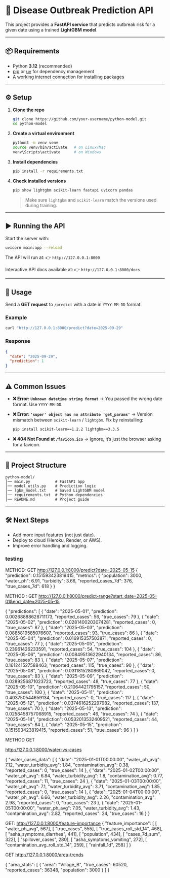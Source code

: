 
# 🚀 Disease Outbreak Prediction API

This project provides a **FastAPI service** that predicts outbreak risk for a given date using a trained **LightGBM model**.

---

## 📦 Requirements

* Python **3.12** (recommended)
* [pip](https://pip.pypa.io/en/stable/) or [uv](https://github.com/astral-sh/uv) for dependency management
* A working internet connection for installing packages

---

## ⚙️ Setup

1. **Clone the repo**

   ```bash
   git clone https://github.com/your-username/python-model.git
   cd python-model
   ```

2. **Create a virtual environment**

   ```bash
   python3 -m venv venv
   source venv/bin/activate   # on Linux/Mac
   venv\Scripts\activate      # on Windows
   ```

3. **Install dependencies**

   ```bash
   pip install -r requirements.txt
   ```

4. **Check installed versions**

   ```bash
   pip show lightgbm scikit-learn fastapi uvicorn pandas
   ```

   > Make sure `lightgbm` and `scikit-learn` match the versions used during training.

---

## ▶️ Running the API

Start the server with:

```bash
uvicorn main:app --reload
```

The API will run at:
👉 `http://127.0.0.1:8000`

Interactive API docs available at:
👉 `http://127.0.0.1:8000/docs`

---

## 📡 Usage

Send a **GET request** to `/predict` with a date in `YYYY-MM-DD` format:

### Example

```bash
curl "http://127.0.0.1:8000/predict?date=2025-09-29"
```

### Response

```json
{
  "date": "2025-09-29",
  "prediction": 1
}
```

---

## ⚠️ Common Issues

* **❌ Error: `Unknown datetime string format`**
  → You passed the wrong date format. Use `YYYY-MM-DD`.

* **❌ Error: `'super' object has no attribute 'get_params'`**
  → Version mismatch between `scikit-learn` / `lightgbm`.
  Fix by reinstalling:

  ```bash
  pip install scikit-learn==1.2.2 lightgbm==3.3.5
  ```

* **❌ 404 Not Found at `/favicon.ico`**
  → Ignore, it’s just the browser asking for a favicon.

---

## 📂 Project Structure

```
python-model/
│── main.py           # FastAPI app
│── model_utils.py    # Prediction logic
│── lgbm_model.txt    # Saved LightGBM model
│── requirements.txt  # Python dependencies
│── README.md         # Project guide
```

---

## 🛠️ Next Steps

* Add more input features (not just date).
* Deploy to cloud (Heroku, Render, or AWS).
* Improve error handling and logging.

### testing 
METHOD: GET
http://127.0.0.1:8000/predict?date=2025-05-15
{
  "prediction": 0.151593423819415,
  "metrics": {
    "population": 3000,
    "water_ph": 6.91,
    "turbidity": 3.66,
    "reported_cases_7d": 376,
    "true_cases_7d": 618
  }
}

METHOD : GET 
http://127.0.0.1:8000/predict-range?start_date=2025-05-01&end_date=2025-05-15

{
  "predictions": [
    {
      "date": "2025-05-01",
      "prediction": 0.00268888628711173,
      "reported_cases": 56,
      "true_cases": 79
    },
    {
      "date": "2025-05-02",
      "prediction": 0.0281400203074281,
      "reported_cases": 0,
      "true_cases": 87
    },
    {
      "date": "2025-05-03",
      "prediction": 0.0885819585076607,
      "reported_cases": 93,
      "true_cases": 86
    },
    {
      "date": "2025-05-04",
      "prediction": 0.016915357503871,
      "reported_cases": 0,
      "true_cases": 77
    },
    {
      "date": "2025-05-05",
      "prediction": 0.23961426233591,
      "reported_cases": 54,
      "true_cases": 104
    },
    {
      "date": "2025-05-06",
      "prediction": 0.00849513622940134,
      "reported_cases": 86,
      "true_cases": 83
    },
    {
      "date": "2025-05-07",
      "prediction": 0.161241527588463,
      "reported_cases": 115,
      "true_cases": 90
    },
    {
      "date": "2025-05-08",
      "prediction": 0.0311815280869042,
      "reported_cases": 0,
      "true_cases": 83
    },
    {
      "date": "2025-05-09",
      "prediction": 0.0289256871023723,
      "reported_cases": 48,
      "true_cases": 77
    },
    {
      "date": "2025-05-10",
      "prediction": 0.21064421795157,
      "reported_cases": 50,
      "true_cases": 100
    },
    {
      "date": "2025-05-11",
      "prediction": 0.403750544659134,
      "reported_cases": 0,
      "true_cases": 117
    },
    {
      "date": "2025-05-12",
      "prediction": 0.0374616252297982,
      "reported_cases": 137,
      "true_cases": 70
    },
    {
      "date": "2025-05-13",
      "prediction": 0.0258458757068915,
      "reported_cases": 46,
      "true_cases": 74
    },
    {
      "date": "2025-05-14",
      "prediction": 0.0532013532409521,
      "reported_cases": 44,
      "true_cases": 84
    },
    {
      "date": "2025-05-15",
      "prediction": 0.151593423819415,
      "reported_cases": 51,
      "true_cases": 96
    }
  ]
}


METHOD GET

http://127.0.0.1:8000/water-vs-cases

{
  "water_cases_data": [
    {
      "date": "2025-01-01T00:00:00",
      "water_ph_avg": 7.12,
      "water_turbidity_avg": 1.84,
      "contamination_avg": 0.38,
      "reported_cases": 0,
      "true_cases": 14
    },
    {
      "date": "2025-01-02T00:00:00",
      "water_ph_avg": 6.84,
      "water_turbidity_avg": 1.8,
      "contamination_avg": 0.77,
      "reported_cases": 11,
      "true_cases": 24
    },
    {
      "date": "2025-01-03T00:00:00",
      "water_ph_avg": 7.1,
      "water_turbidity_avg": 3.71,
      "contamination_avg": 1.85,
      "reported_cases": 0,
      "true_cases": 14
    },
    {
      "date": "2025-01-04T00:00:00",
      "water_ph_avg": 6.66,
      "water_turbidity_avg": 2.26,
      "contamination_avg": 2.98,
      "reported_cases": 0,
      "true_cases": 23
    },
    {
      "date": "2025-01-05T00:00:00",
      "water_ph_avg": 7.05,
      "water_turbidity_avg": 1.43,
      "contamination_avg": 2.82,
      "reported_cases": 24,
      "true_cases": 16
    }
}

GET: http://127.0.0.1:8000/feature-importance
{
  "feature_importance": [
    [
      "water_ph_avg",
      567],
    [
      "true_cases",
      555],
    [
      "true_cases_roll_std_14",
      468],
    [
      "asha_symptoms_diarrhea",
      441],
    [
      "population",
      434],
    [
      "cases_7d_sum",
      322],
    [
      "spillover_cases",
      280],
    [
      "asha_symptoms_vomiting",
      272],
    [
      "contamination_avg_roll_std_14",
      259],
    [
      "rainfall_1d",
      258]
  ]
}


GET http://127.0.0.1:8000/area-trends


{
  "area_stats": [
    {
      "area": "Village_B",
      "true_cases": 60520,
      "reported_cases": 36348,
      "population": 3000
    }
  ]
}